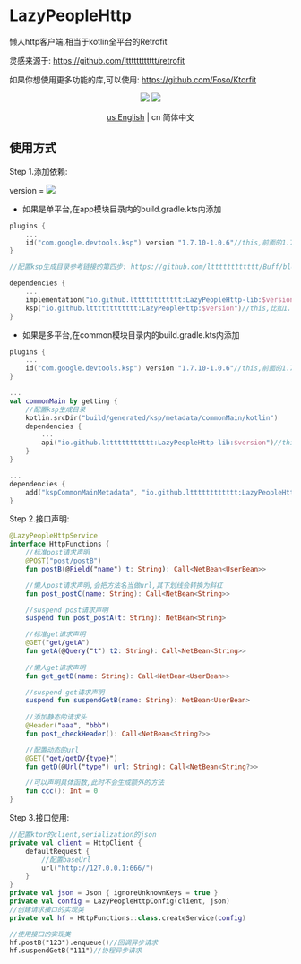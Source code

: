 # LazyPeopleHttp

懒人http客户端,相当于kotlin全平台的Retrofit

灵感来源于: https://github.com/ltttttttttttt/retrofit

如果你想使用更多功能的库,可以使用: https://github.com/Foso/Ktorfit

<p align="center">
<img src="https://img.shields.io/badge/license-Apache%202-blue.svg?maxAge=2592000">
<img src="https://img.shields.io/maven-central/v/io.github.ltttttttttttt/LazyPeopleHttp"/>
</p>

<div align="center"><a href="https://github.com/ltttttttttttt/LazyPeopleHttp/blob/main/README.md">us English</a> | cn 简体中文</div>

## 使用方式

Step 1.添加依赖:

version
= [![](https://img.shields.io/maven-central/v/io.github.ltttttttttttt/LazyPeopleHttp)](https://repo1.maven.org/maven2/io/github/ltttttttttttt/LazyPeopleHttp/)

* 如果是单平台,在app模块目录内的build.gradle.kts内添加

```kotlin
plugins {
    ...
    id("com.google.devtools.ksp") version "1.7.10-1.0.6"//this,前面的1.7.10对应你的kotlin版本,更多版本参考: https://github.com/google/ksp/releases
}

//配置ksp生成目录参考链接的第四步: https://github.com/ltttttttttttt/Buff/blob/main/README_CN.md?plain=1

dependencies {
    ...
    implementation("io.github.ltttttttttttt:LazyPeopleHttp-lib:$version")//this,比如1.0.0
    ksp("io.github.ltttttttttttt:LazyPeopleHttp:$version")//this,比如1.0.0
}
```

* 如果是多平台,在common模块目录内的build.gradle.kts内添加

```kotlin
plugins {
    ...
    id("com.google.devtools.ksp") version "1.7.10-1.0.6"//this,前面的1.7.10对应你的kotlin版本,更多版本参考: https://github.com/google/ksp/releases
}

...
val commonMain by getting {
    //配置ksp生成目录
    kotlin.srcDir("build/generated/ksp/metadata/commonMain/kotlin")
    dependencies {
        ...
        api("io.github.ltttttttttttt:LazyPeopleHttp-lib:$version")//this,比如1.0.0
    }
}

...
dependencies {
    add("kspCommonMainMetadata", "io.github.ltttttttttttt:LazyPeopleHttp:$version")
}
```

Step 2.接口声明:

```kotlin
@LazyPeopleHttpService
interface HttpFunctions {
    //标准post请求声明
    @POST("post/postB")
    fun postB(@Field("name") t: String): Call<NetBean<UserBean>>

    //懒人post请求声明,会把方法名当做url,其下划线会转换为斜杠
    fun post_postC(name: String): Call<NetBean<String>>

    //suspend post请求声明
    suspend fun post_postA(t: String): NetBean<String>

    //标准get请求声明
    @GET("get/getA")
    fun getA(@Query("t") t2: String): Call<NetBean<String>>
    
    //懒人get请求声明
    fun get_getB(name: String): Call<NetBean<UserBean>>

    //suspend get请求声明
    suspend fun suspendGetB(name: String): NetBean<UserBean>
    
    //添加静态的请求头
    @Header("aaa", "bbb")
    fun post_checkHeader(): Call<NetBean<String?>>

    //配置动态的url
    @GET("get/getD/{type}")
    fun getD(@Url("type") url: String): Call<NetBean<String?>>

    //可以声明具体函数,此时不会生成额外的方法
    fun ccc(): Int = 0
}
```

Step 3.接口使用:

```kotlin
//配置ktor的client,serialization的json
private val client = HttpClient {
    defaultRequest {
        //配置baseUrl
        url("http://127.0.0.1:666/")
    }
}
private val json = Json { ignoreUnknownKeys = true }
private val config = LazyPeopleHttpConfig(client, json)
//创建请求接口的实现类
private val hf = HttpFunctions::class.createService(config)

//使用接口的实现类
hf.postB("123").enqueue()//回调异步请求
hf.suspendGetB("111")//协程异步请求
```